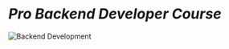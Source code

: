 # _Pro Backend Developer Course_

![Backend Development](https://user-images.githubusercontent.com/91872149/209456735-c82eac44-6685-4f1d-a248-eff8fdd57d2a.png)
